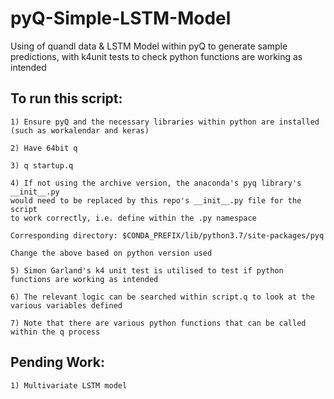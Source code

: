 # pyQ-Simple-LSTM-Model

Using of quandl data &amp; LSTM Model within pyQ to generate sample predictions, with k4unit tests to check python functions are working as intended

## To run this script:
```
1) Ensure pyQ and the necessary libraries within python are installed (such as workalendar and keras)

2) Have 64bit q 

3) q startup.q

4) If not using the archive version, the anaconda's pyq library's __init__.py 
would need to be replaced by this repo's __init__.py file for the script 
to work correctly, i.e. define within the .py namespace

Corresponding directory: $CONDA_PREFIX/lib/python3.7/site-packages/pyq

Change the above based on python version used 

5) Simon Garland's k4 unit test is utilised to test if python functions are working as intended

6) The relevant logic can be searched within script.q to look at the various variables defined

7) Note that there are various python functions that can be called within the q process 
```


## Pending Work:
```
1) Multivariate LSTM model
```
